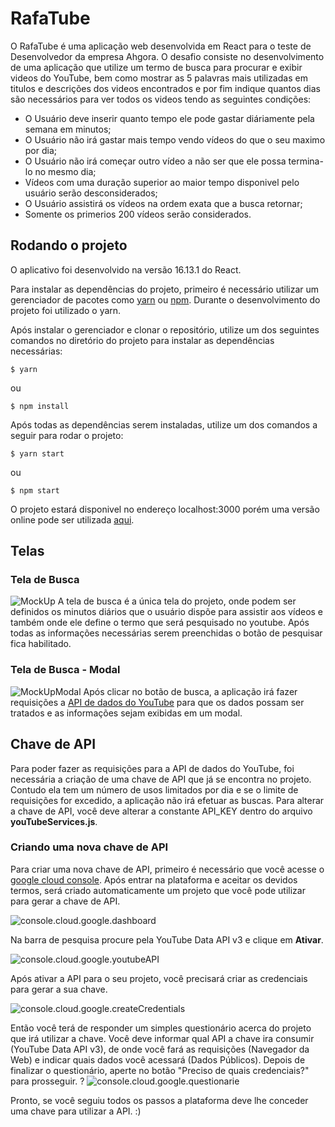 # RafaTube
O RafaTube é uma aplicação web desenvolvida em React para o teste de Desenvolvedor da empresa Ahgora. O desafio consiste no desenvolvimento de uma aplicação que utilize um termo de busca para procurar e exibir videos do YouTube, bem como mostrar as 5 palavras mais utilizadas em titulos e descrições dos videos encontrados e por fim indique quantos dias são necessários para ver todos os videos tendo as seguintes condições: 

 * O Usuário deve inserir quanto tempo ele pode gastar diáriamente pela semana em minutos;
 * O Usuário não irá gastar mais tempo vendo vídeos do que o seu maximo por dia;
 * O Usuário não irá começar outro vídeo a não ser que ele possa termina-lo no mesmo dia;
 * Vídeos com uma duração superior ao maior tempo disponivel pelo usuário serão desconsiderados;
 * O Usuário assistirá os vídeos na ordem exata que a busca retornar;
 * Somente os primerios 200 vídeos serão considerados.

## Rodando o projeto
O aplicativo foi desenvolvido na versão 16.13.1 do React.

Para instalar as dependências do projeto, primeiro é necessário utilizar um gerenciador de pacotes como [yarn](https://yarnpkg.com/) ou [npm](https://www.npmjs.com/). Durante o desenvolvimento do projeto foi utilizado o yarn.

Após instalar o gerenciador e clonar o repositório, utilize um dos seguintes comandos no diretório do projeto para instalar as dependências necessárias:

	$ yarn
ou

	$ npm install
	
Após todas as dependências serem instaladas, utilize um dos comandos a seguir para rodar o projeto:

	$ yarn start
ou

	$ npm start
	
O projeto estará disponivel no endereço localhost:3000 porém uma versão online pode ser utilizada [aqui](http://rafa-tube.herokuapp.com/).

## Telas

### Tela de Busca
![MockUp](https://i.imgur.com/GdX1yh9.jpg)
A tela de busca é a única tela do projeto, onde podem ser definidos os minutos diários que o usuário dispõe para assistir aos vídeos e também onde ele define o termo que será pesquisado no youtube.
Após todas as informações necessárias serem preenchidas o botão de pesquisar fica habilitado.

### Tela de Busca - Modal

![MockUpModal](https://i.imgur.com/ke8z7Vv.png)
Após clicar no botão de busca, a aplicação irá fazer requisições a [API de dados do YouTube](https://developers.google.com/youtube/v3) para que os dados possam ser tratados e as informações sejam exibidas em um modal.


## Chave de API

Para poder fazer as requisições para a API de dados do YouTube, foi necessária a criação de uma chave de API que já se encontra no projeto.
Contudo ela tem um número de usos limitados por dia e se o limite de requisições for excedido, a aplicação não irá efetuar as buscas.
Para alterar a chave de API, você deve alterar a constante API_KEY dentro do arquivo **youTubeServices.js**.

### Criando uma nova chave de API

Para criar uma nova chave de API, primeiro é necessário que você acesse o [google cloud console](https://console.cloud.google.com/).
Após entrar na plataforma e aceitar os devidos termos, será criado automaticamente um projeto que você pode utilizar para gerar a chave de API.

![console.cloud.google.dashboard](https://i.imgur.com/hvsWOHI.png)

Na barra de pesquisa procure pela YouTube Data API v3 e clique em **Ativar**.

![console.cloud.google.youtubeAPI](https://i.imgur.com/0q0SpLQ.png)

Após ativar a API para o seu projeto, você precisará criar as credenciais para gerar a sua chave.

![console.cloud.google.createCredentials](https://i.imgur.com/diYI3jY.png)

Então você terá de responder um simples questionário acerca do projeto que irá utilizar a chave. Você deve informar qual API a chave ira consumir (YouTube Data API v3), de onde você fará as requisições (Navegador da Web) e indicar quais dados você acessará (Dados Públicos). Depois de finalizar o questionário, aperte no botão "Preciso de quais credenciais?" para prosseguir.
?
![console.cloud.google.questionarie](https://i.imgur.com/Bf21T24.png)

Pronto, se você seguiu todos os passos a plataforma deve lhe conceder uma chave para utilizar a API. :)

